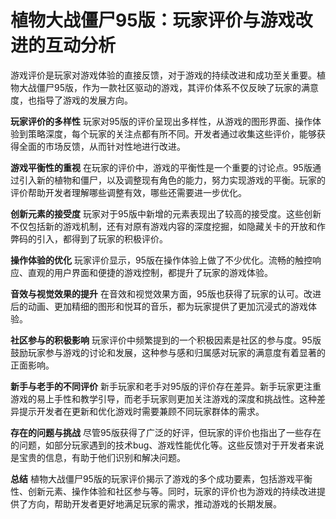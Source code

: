 # 植物大战僵尸95版：玩家评价与游戏改进的互动分析

游戏评价是玩家对游戏体验的直接反馈，对于游戏的持续改进和成功至关重要。植物大战僵尸95版，作为一款社区驱动的游戏，其评价体系不仅反映了玩家的满意度，也指导了游戏的发展方向。

**玩家评价的多样性**
玩家对95版的评价呈现出多样性，从游戏的图形界面、操作体验到策略深度，每个玩家的关注点都有所不同。开发者通过收集这些评价，能够获得全面的市场反馈，从而针对性地进行改进。

**游戏平衡性的重视**
在玩家的评价中，游戏的平衡性是一个重要的讨论点。95版通过引入新的植物和僵尸，以及调整现有角色的能力，努力实现游戏的平衡。玩家的评价帮助开发者理解哪些调整有效，哪些还需要进一步优化。

**创新元素的接受度**
玩家对于95版中新增的元素表现出了较高的接受度。这些创新不仅包括新的游戏机制，还有对原有游戏内容的深度挖掘，如隐藏关卡的开放和作弊码的引入，都得到了玩家的积极评价。

**操作体验的优化**
玩家评价显示，95版在操作体验上做了不少优化。流畅的触控响应、直观的用户界面和便捷的游戏控制，都提升了玩家的游戏体验。

**音效与视觉效果的提升**
在音效和视觉效果方面，95版也获得了玩家的认可。改进后的动画、更加精细的图形和悦耳的音乐，都为玩家提供了更加沉浸式的游戏体验。

**社区参与的积极影响**
玩家评价中频繁提到的一个积极因素是社区的参与度。95版鼓励玩家参与游戏的讨论和发展，这种参与感和归属感对玩家的满意度有着显著的正面影响。

**新手与老手的不同评价**
新手玩家和老手对95版的评价存在差异。新手玩家更注重游戏的易上手性和教学引导，而老手玩家则更加关注游戏的深度和挑战性。这种差异提示开发者在更新和优化游戏时需要兼顾不同玩家群体的需求。

**存在的问题与挑战**
尽管95版获得了广泛的好评，但玩家的评价也指出了一些存在的问题，如部分玩家遇到的技术bug、游戏性能优化等。这些反馈对于开发者来说是宝贵的信息，有助于他们识别和解决问题。

**总结**
植物大战僵尸95版的玩家评价揭示了游戏的多个成功要素，包括游戏平衡性、创新元素、操作体验和社区参与等。同时，玩家的评价也为游戏的持续改进提供了方向，帮助开发者更好地满足玩家的需求，推动游戏的长期发展。